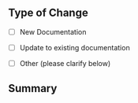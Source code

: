 <!--
Keep in mind this project is acting as a documentation / onboarding hub primarily.
If you have a bug or feature request with a specific product, please open the issue there.

Thanks!
-->

## Type of Change
- [ ] New Documentation
- [ ] Update to existing documentation
- [ ] Other (please clarify below)


## Summary
<!--
As much as can be done with a documentation proposal, please clarify as best you can what
"done" would look like and what the value intended is.

A great way to provide this is with an outline, e.g.
1. [ ] - Intro
1. [ ] - Topic 1
1. [ ] - Topic 2
1. [ ] - Topic 3
1. [ ] - Conclusion
-->